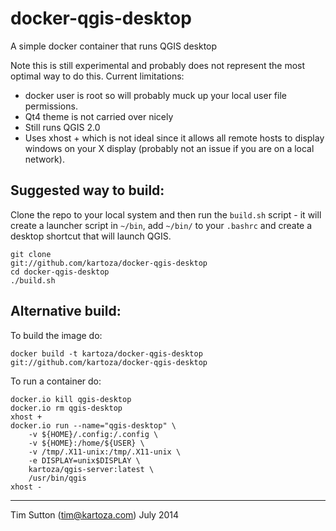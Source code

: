 docker-qgis-desktop
===================

A simple docker container that runs QGIS desktop

Note this is still experimental and probably does not represent
the most optimal way to do this. Current limitations:

* docker user is root so will probably muck up your
  local user file permissions.
* Qt4 theme is not carried over nicely
* Still runs QGIS 2.0
* Uses xhost + which is not ideal since it allows all remote
  hosts to display windows on your X display (probably not
  an issue if you are on a local network).


Suggested way to build:
-----------------------

Clone the repo to your local system and then run the ``build.sh`` 
script - it will create a launcher script in `~/bin`, add `~/bin/`
to your `.bashrc` and create a desktop shortcut that will launch
QGIS. 

```
git clone 
git://github.com/kartoza/docker-qgis-desktop
cd docker-qgis-desktop
./build.sh
```

Alternative build:
------------------

To build the image do:

```
docker build -t kartoza/docker-qgis-desktop git://github.com/kartoza/docker-qgis-desktop
```

To run a container do:

```
docker.io kill qgis-desktop
docker.io rm qgis-desktop
xhost +
docker.io run --name="qgis-desktop" \
	-v ${HOME}/.config:/.config \
	-v ${HOME}:/home/${USER} \
	-v /tmp/.X11-unix:/tmp/.X11-unix \
	-e DISPLAY=unix$DISPLAY \
	kartoza/qgis-server:latest \
	/usr/bin/qgis
xhost -
```

-----------

Tim Sutton (tim@kartoza.com)
July 2014
